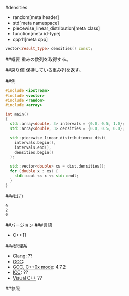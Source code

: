 #densities
* random[meta header]
* std[meta namespace]
* piecewise_linear_distribution[meta class]
* function[meta id-type]
* cpp11[meta cpp]

```cpp
vector<result_type> densities() const;
```

##概要
重みの数列を取得する。


##戻り値
保持している重み列を返す。


##例
```cpp
#include <iostream>
#include <vector>
#include <random>
#include <array>

int main()
{
  std::array<double, 3> intervals = {0.0, 0.5, 1.0};
  std::array<double, 3> densities = {0.0, 0.5, 0.0};

  std::piecewise_linear_distribution<> dist(
    intervals.begin(),
    intervals.end(),
    densities.begin()
  );

  std::vector<double> xs = dist.densities();
  for (double x : xs) {
    std::cout << x << std::endl;
  }
}
```


###出力
```
0
2
0
```

##バージョン
###言語
- C++11

###処理系
- [Clang](/implementation.md#clang): ??
- [GCC](/implementation.md#gcc): 
- [GCC, C++0x mode](/implementation.md#gcc): 4.7.2
- [ICC](/implementation.md#icc): ??
- [Visual C++](/implementation.md#visual_cpp) ??


##参照


